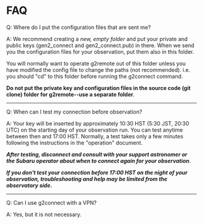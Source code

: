 # FAQ

Q: Where do I put the configuration files that are sent me?

A: We recommend creating a *new, empty folder* and put your private and
public keys (gen2_connect and gen2_connect.pub) in there.
When we send you the configuration files for your observation, put them
also in this folder.

You will normally want to operate g2remote out of this folder unless you
have modified the config file to change the paths (not recommended).
i.e. you should "cd" to this folder before running the g2connect command.

**Do not put the private key and configuration files in the source code
(git clone) folder for g2remote--use a separate folder**.
   
---

Q: When can I test my connection before observation?

A: Your key will be inserted by approximately 10:30 HST (5:30 JST,
20:30 UTC) on the starting day of your observation run.  You can test
anytime between then and 17:00 HST.  Normally, a test takes only a few
minutes following the instructions in the "operation" document.

***After testing, disconnect and consult with your support astronomer
or the Subaru operator about when to connect again for your observation***.

***If you don't test your connection before 17:00 HST on the night of
your observation, troubleshooting and help may be limited from the
observatory side.***

---

Q: Can I use g2connect with a VPN?

A: Yes, but it is not necessary.


   

